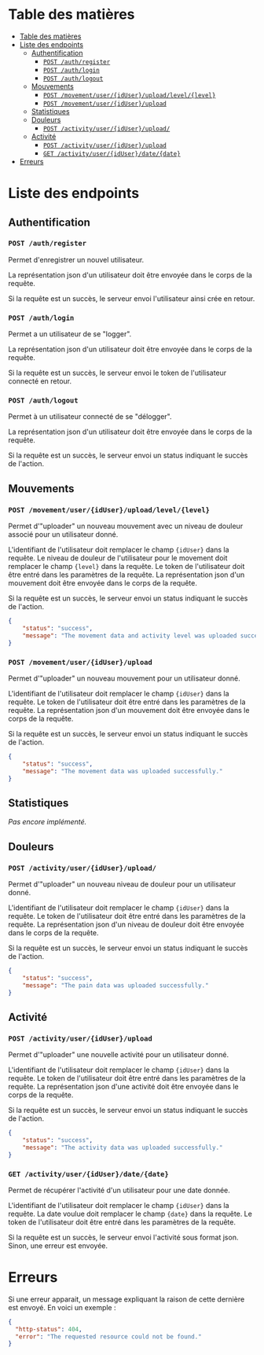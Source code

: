 # Table des matières

- [Table des matières](#table-des-matières)
- [Liste des endpoints](#liste-des-endpoints)
    - [Authentification](#authentification)
      - [`POST /auth/register`](#post-authregister)
      - [`POST /auth/login`](#post-authlogin)
      - [`POST /auth/logout`](#post-authlogout)
    - [Mouvements](#mouvemements)
      - [`POST /movement/user/{idUser}/upload/level/{level}`](#post-movementuseriduseruploadlevellevel)
      - [`POST /movement/user/{idUser}/upload`](#post-movementuseriduserupload)
    - [Statistiques](#statistiques)
    - [Douleurs](#douleurs)
      - [`POST /activity/user/{idUser}/upload/`](#post-painuseriduserupload)
    - [Activité](#activite)
        - [`POST /activity/user/{idUser}/upload`](#post-activityuseriduserupload)
        - [`GET /activity/user/{idUser}/date/{date}`](#get-activityuseriduserdatedate)
- [Erreurs](#erreurs)

# Liste des endpoints

## Authentification

### `POST /auth/register`
Permet d'enregistrer un nouvel utilisateur.

La représentation json d'un utilisateur doit être envoyée dans le corps de la requête.

Si la requête est un succès, le serveur envoi l'utilisateur ainsi crée en retour.


### `POST /auth/login`
Permet a un utilisateur de se "logger".

La représentation json d'un utilisateur doit être envoyée dans le corps de la requête.

Si la requête est un succès, le serveur envoi le token de l'utilisateur connecté en retour.


### `POST /auth/logout`
Permet à un utilisateur connecté de se "délogger".

La représentation json d'un utilisateur doit être envoyée dans le corps de la requête.

Si la requête est un succès, le serveur envoi un status indiquant le succès de l'action.

## Mouvements

### `POST /movement/user/{idUser}/upload/level/{level}`
Permet d'"uploader" un nouveau mouvement avec un niveau de douleur associé pour un utilisateur donné.

L'identifiant de l'utilisateur doit remplacer le champ `{idUser}` dans la requête.
Le niveau de douleur de l'utilisateur pour le movement doit remplacer le champ `{level}` dans la requête.
Le token de l'utilisateur doit être entré dans les paramètres de la requête.
La représentation json d'un mouvement doit être envoyée dans le corps de la requête.

Si la requête est un succès, le serveur envoi un status indiquant le succès de l'action.
```json
{
    "status": "success",
    "message": "The movement data and activity level was uploaded successfully."
}
```

### `POST /movement/user/{idUser}/upload`
Permet d'"uploader" un nouveau mouvement pour un utilisateur donné.

L'identifiant de l'utilisateur doit remplacer le champ `{idUser}` dans la requête.
Le token de l'utilisateur doit être entré dans les paramètres de la requête.
La représentation json d'un mouvement doit être envoyée dans le corps de la requête.

Si la requête est un succès, le serveur envoi un status indiquant le succès de l'action.
```json
{
    "status": "success",
    "message": "The movement data was uploaded successfully."
}
```

## Statistiques
*Pas encore implémenté.*

## Douleurs
### `POST /activity/user/{idUser}/upload/`
Permet d'"uploader" un nouveau niveau de douleur pour un utilisateur donné.

L'identifiant de l'utilisateur doit remplacer le champ `{idUser}` dans la requête.
Le token de l'utilisateur doit être entré dans les paramètres de la requête.
La représentation json d'un niveau de douleur doit être envoyée dans le corps de la requête.

Si la requête est un succès, le serveur envoi un status indiquant le succès de l'action.
```json
{
    "status": "success",
    "message": "The pain data was uploaded successfully."
}
```

## Activité
### `POST /activity/user/{idUser}/upload`
Permet d'"uploader" une nouvelle activité pour un utilisateur donné.

L'identifiant de l'utilisateur doit remplacer le champ `{idUser}` dans la requête.
Le token de l'utilisateur doit être entré dans les paramètres de la requête.
La représentation json d'une activité doit être envoyée dans le corps de la requête.

Si la requête est un succès, le serveur envoi un status indiquant le succès de l'action.
```json
{
    "status": "success",
    "message": "The activity data was uploaded successfully."
}
```

### `GET /activity/user/{idUser}/date/{date}`
Permet de récupérer l'activité d'un utilisateur pour une date donnée.

L'identifiant de l'utilisateur doit remplacer le champ `{idUser}` dans la requête.
La date voulue doit remplacer le champ `{date}` dans la requête.
Le token de l'utilisateur doit être entré dans les paramètres de la requête.

Si la requête est un succès, le serveur envoi l'activité sous format json. 
Sinon, une erreur est envoyée.

# Erreurs
Si une erreur apparait, un message expliquant la raison de cette dernière est envoyé.
En voici un exemple :
```json
{
  "http-status": 404,
  "error": "The requested resource could not be found."
}
```
